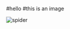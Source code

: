 #hello 
#this is an image

![spider](https://img.zcool.cn/community/01e88e5dc263cda8012163baa96ebd.jpg@1280w_1l_2o_100sh.jpg)

